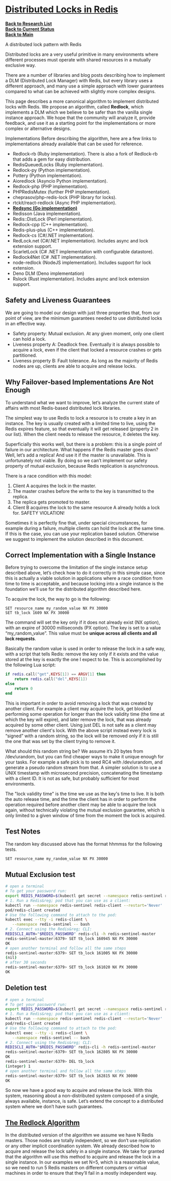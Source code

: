 # **[Distributed Locks in Redis](https://redis.io/docs/latest/develop/use/patterns/distributed-locks/)**

**[Back to Research List](../../../research_list.md)**\
**[Back to Current Status](../../../../development/status/weekly/current_status.md)**\
**[Back to Main](../../../../README.md)**

A distributed lock pattern with Redis

Distributed locks are a very useful primitive in many environments where different processes must operate with shared resources in a mutually exclusive way.

There are a number of libraries and blog posts describing how to implement a DLM (Distributed Lock Manager) with Redis, but every library uses a different approach, and many use a simple approach with lower guarantees compared to what can be achieved with slightly more complex designs.

This page describes a more canonical algorithm to implement distributed locks with Redis. We propose an algorithm, called **Redlock**, which implements a DLM which we believe to be safer than the vanilla single instance approach. We hope that the community will analyze it, provide feedback, and use it as a starting point for the implementations or more complex or alternative designs.

Implementations
Before describing the algorithm, here are a few links to implementations already available that can be used for reference.

- Redlock-rb (Ruby implementation). There is also a fork of Redlock-rb that adds a gem for easy distribution.
- RedisQueuedLocks (Ruby implementation).
- Redlock-py (Python implementation).
- Pottery (Python implementation).
- Aioredlock (Asyncio Python implementation).
- Redlock-php (PHP implementation).
- PHPRedisMutex (further PHP implementation).
- cheprasov/php-redis-lock (PHP library for locks).
- rtckit/react-redlock (Async PHP implementation).
- **[Redsync (Go implementation)](https://github.com/go-redsync/redsync)**
- Redisson (Java implementation).
- Redis::DistLock (Perl implementation).
- Redlock-cpp (C++ implementation).
- Redis-plus-plus (C++ implementation).
- Redlock-cs (C#/.NET implementation).
- RedLock.net (C#/.NET implementation). Includes async and lock extension support.
- ScarletLock (C# .NET implementation with configurable datastore).
- Redlock4Net (C# .NET implementation).
- node-redlock (NodeJS implementation). Includes support for lock extension.
- Deno DLM (Deno implementation)
- Rslock (Rust implementation). Includes async and lock extension support.

## Safety and Liveness Guarantees

We are going to model our design with just three properties that, from our point of view, are the minimum guarantees needed to use distributed locks in an effective way.

- Safety property: Mutual exclusion. At any given moment, only one client can hold a lock.
- Liveness property A: Deadlock free. Eventually it is always possible to acquire a lock, even if the client that locked a resource crashes or gets partitioned.
- Liveness property B: Fault tolerance. As long as the majority of Redis nodes are up, clients are able to acquire and release locks.

## Why Failover-based Implementations Are Not Enough

To understand what we want to improve, let’s analyze the current state of affairs with most Redis-based distributed lock libraries.

The simplest way to use Redis to lock a resource is to create a key in an instance. The key is usually created with a limited time to live, using the Redis expires feature, so that eventually it will get released (property 2 in our list). When the client needs to release the resource, it deletes the key.

Superficially this works well, but there is a problem: this is a single point of failure in our architecture. What happens if the Redis master goes down? Well, let’s add a replica! And use it if the master is unavailable. This is unfortunately not viable. By doing so we can’t implement our safety property of mutual exclusion, because Redis replication is asynchronous.

There is a race condition with this model:

1. Client A acquires the lock in the master.
2. The master crashes before the write to the key is transmitted to the replica.
3. The replica gets promoted to master.
4. Client B acquires the lock to the same resource A already holds a lock for. SAFETY VIOLATION!

Sometimes it is perfectly fine that, under special circumstances, for example during a failure, multiple clients can hold the lock at the same time. If this is the case, you can use your replication based solution. Otherwise we suggest to implement the solution described in this document.

## Correct Implementation with a Single Instance

Before trying to overcome the limitation of the single instance setup described above, let’s check how to do it correctly in this simple case, since this is actually a viable solution in applications where a race condition from time to time is acceptable, and because locking into a single instance is the foundation we’ll use for the distributed algorithm described here.

To acquire the lock, the way to go is the following:

```redis
SET resource_name my_random_value NX PX 30000
SET tb_lock 1609 NX PX 30000
```

The command will set the key only if it does not already exist (NX option), with an expire of 30000 milliseconds (PX option). The key is set to a value “my_random_value”. This value must be **unique across all clients and all lock requests**.

Basically the random value is used in order to release the lock in a safe way, with a script that tells Redis: remove the key only if it exists and the value stored at the key is exactly the one I expect to be. This is accomplished by the following Lua script:

```lua
if redis.call("get",KEYS[1]) == ARGV[1] then
    return redis.call("del",KEYS[1])
else
    return 0
end
```

This is important in order to avoid removing a lock that was created by another client. For example a client may acquire the lock, get blocked performing some operation for longer than the lock validity time (the time at which the key will expire), and later remove the lock, that was already acquired by some other client. Using just DEL is not safe as a client may remove another client's lock. With the above script instead every lock is “signed” with a random string, so the lock will be removed only if it is still the one that was set by the client trying to remove it.

What should this random string be? We assume it’s 20 bytes from /dev/urandom, but you can find cheaper ways to make it unique enough for your tasks. For example a safe pick is to seed RC4 with /dev/urandom, and generate a pseudo random stream from that. A simpler solution is to use a UNIX timestamp with microsecond precision, concatenating the timestamp with a client ID. It is not as safe, but probably sufficient for most environments.

The "lock validity time" is the time we use as the key's time to live. It is both the auto release time, and the time the client has in order to perform the operation required before another client may be able to acquire the lock again, without technically violating the mutual exclusion guarantee, which is only limited to a given window of time from the moment the lock is acquired.

## Test Notes

The random key discussed above has the format hhmmss for the following tests.

```bash
SET resource_name my_random_value NX PX 30000
```

## Mutual Exclusion test

```bash
# open a terminal
# To get your password run:
export REDIS_PASSWORD=$(kubectl get secret --namespace redis-sentinel redis-sentinel -o jsonpath="{.data.redis-password}" | base64 -d)
# 1. Run a Redis&reg; pod that you can use as a client:
kubectl run --namespace redis-sentinel redis-client --restart='Never'  --env REDIS_PASSWORD=$REDIS_PASSWORD  --image docker.io/bitnami/redis:7.2.4-debian-12-r12 --command -- sleep infinity
pod/redis-client created
# Use the following command to attach to the pod:
kubectl exec --tty -i redis-client \
   --namespace redis-sentinel -- bash
# 2. Connect using the Redis&reg; CLI:
REDISCLI_AUTH="$REDIS_PASSWORD" redis-cli -h redis-sentinel-master
redis-sentinel-master:6379> SET tb_lock 160945 NX PX 30000
OK
# open another terminal and follow all the same steps
redis-sentinel-master:6379> SET tb_lock 161005 NX PX 30000
(nil)
# after 30 seconds
redis-sentinel-master:6379> SET tb_lock 161020 NX PX 30000
OK
```

## Deletion test

```bash
# open a terminal
# To get your password run:
export REDIS_PASSWORD=$(kubectl get secret --namespace redis-sentinel redis-sentinel -o jsonpath="{.data.redis-password}" | base64 -d)
# 1. Run a Redis&reg; pod that you can use as a client:
kubectl run --namespace redis-sentinel redis-client --restart='Never'  --env REDIS_PASSWORD=$REDIS_PASSWORD  --image docker.io/bitnami/redis:7.2.4-debian-12-r12 --command -- sleep infinity
pod/redis-client created
# Use the following command to attach to the pod:
kubectl exec --tty -i redis-client \
   --namespace redis-sentinel -- bash
# 2. Connect using the Redis&reg; CLI:
REDISCLI_AUTH="$REDIS_PASSWORD" redis-cli -h redis-sentinel-master
redis-sentinel-master:6379> SET tb_lock 162805 NX PX 30000
OK
redis-sentinel-master:6379> DEL tb_lock
(integer) 1
# open another terminal and follow all the same steps
redis-sentinel-master:6379> SET tb_lock 162815 NX PX 30000
OK
```

So now we have a good way to acquire and release the lock. With this system, reasoning about a non-distributed system composed of a single, always available, instance, is safe. Let’s extend the concept to a distributed system where we don’t have such guarantees.

## **[The Redlock Algorithm](https://redis.io/docs/latest/develop/use/patterns/distributed-locks/)**

In the distributed version of the algorithm we assume we have N Redis masters. Those nodes are totally independent, so we don’t use replication or any other implicit coordination system. We already described how to acquire and release the lock safely in a single instance. We take for granted that the algorithm will use this method to acquire and release the lock in a single instance. In our examples we set N=5, which is a reasonable value, so we need to run 5 Redis masters on different computers or virtual machines in order to ensure that they’ll fail in a mostly independent way.

